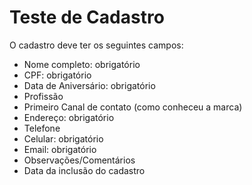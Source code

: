 # Teste de Cadastro

O cadastro deve ter os seguintes campos:

- Nome completo: obrigatório
- CPF: obrigatório
- Data de Aniversário: obrigatório
- Profissão
- Primeiro Canal de contato (como conheceu a marca)
- Endereço: obrigatório
- Telefone
- Celular: obrigatório
- Email: obrigatório
- Observações/Comentários
- Data da inclusão do cadastro
